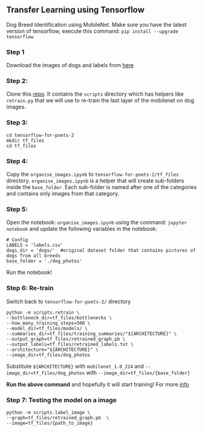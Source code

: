 ## Transfer Learning using Tensorflow
Dog Breed Identification using MobileNet. Make sure you have the latest version of tensorflow, execute this command: `pip install --upgrade tensorflow`

### Step 1
Download the images of dogs and labels from [here](https://www.kaggle.com/c/dog-breed-identification/data)

### Step 2:
Clone this [repo](https://github.com/googlecodelabs/tensorflow-for-poets-2). It contains the `scripts` directory which has helpers like `retrain.py` that we will use to re-train the last layer of the mobilenet on dog images.

### Step 3:
    cd tensorflow-for-poets-2 
    mkdir tf_files
    cd tf_files

### Step 4:
Copy the `organise_images.ipynb` to `tensorflow-for-poets-2/tf_files` directory. `organise_images.ipynb` is a helper that will create sub-folders inside the `base_folder`. Each sub-folder is named after one of the categories and contains only images from that category.

### Step 5: 
Open the notebook: `organise_images.ipynb` using the command: `jupyter notebook` and update the following variables in the notebook:

    # Config
    LABELS = 'labels.csv'
    dogs_dir = 'dogs/'  #original dataset folder that contains pictures of dogs from all breeds
    base_folder = './dog_photos'

Run the notebook!

### Step 6: Re-train
Switch back to `tensorflow-for-poets-2/` directory

    python -m scripts.retrain \
    --bottleneck_dir=tf_files/bottlenecks \
    --how_many_training_steps=500 \
    --model_dir=tf_files/models/ \
    --summaries_dir=tf_files/training_summaries/"${ARCHITECTURE}" \
    --output_graph=tf_files/retrained_graph.pb \
    --output_labels=tf_files/retrained_labels.txt \
    --architecture="${ARCHITECTURE}" \
    --image_dir=tf_files/dog_photos
 
 Substitute `${ARCHITECTURE}` with `mobilenet_1.0_224` and `--image_dir=tf_files/dog_photos` with `--image_dir=tf_files/{base_folder}`
 
 **Run the above command** and hopefully it will start training! For more [info](https://codelabs.developers.google.com/codelabs/tensorflow-for-poets/#3)
 
 ### Step 7: Testing the model on a image
    python -m scripts.label_image \
    --graph=tf_files/retrained_graph.pb  \
    --image=tf_files/{path_to_image}
 
 
